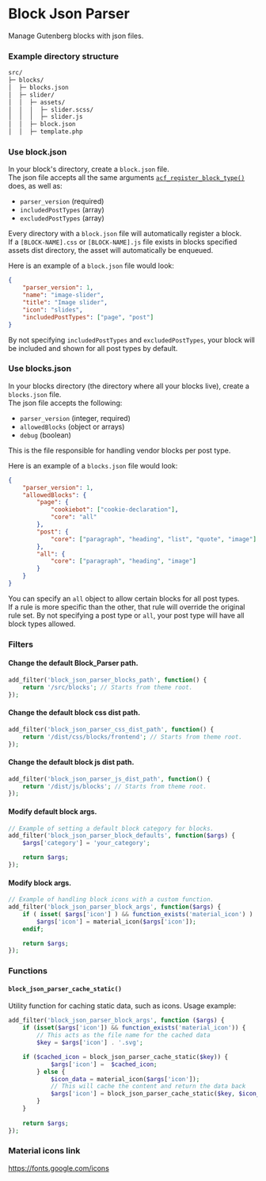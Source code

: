 # Block Json Parser

Manage Gutenberg blocks with json files.

### Example directory structure

```bash
src/
├─ blocks/
│  ├─ blocks.json
│  ├─ slider/
│  │  ├─ assets/
│  │  │  ├─ slider.scss/
│  │  │  ├─ slider.js
│  │  ├─ block.json
│  │  ├─ template.php
```

### Use block.json

In your block's directory, create a `block.json` file. \
The json file accepts all the same arguments [`acf_register_block_type()`](https://www.advancedcustomfields.com/resources/acf_register_block_type/) does, as well as:

-   `parser_version` (required)
-   `includedPostTypes` (array)
-   `excludedPostTypes` (array)

Every directory with a `block.json` file will automatically register a block. \
If a `[BLOCK-NAME].css` or `[BLOCK-NAME].js` file exists in blocks specified assets dist directory, the asset will automatically be enqueued.

Here is an example of a `block.json` file would look:

```json
{
	"parser_version": 1,
	"name": "image-slider",
	"title": "Image slider",
	"icon": "slides",
	"includedPostTypes": ["page", "post"]
}
```

By not specifying `includedPostTypes` and `excludedPostTypes`, your block will be included and shown for all post types by default.

### Use blocks.json

In your blocks directory (the directory where all your blocks live), create a `blocks.json` file. \
The json file accepts the following:

-   `parser_version` (integer, required)
-   `allowedBlocks` (object or arrays)
-   `debug` (boolean)

This is the file responsible for handling vendor blocks per post type.

Here is an example of a `blocks.json` file would look:

```json
{
	"parser_version": 1,
	"allowedBlocks": {
		"page": {
			"cookiebot": ["cookie-declaration"],
			"core": "all"
		},
		"post": {
			"core": ["paragraph", "heading", "list", "quote", "image"]
		},
		"all": {
			"core": ["paragraph", "heading", "image"]
		}
	}
}
```

You can specify an `all` object to allow certain blocks for all post types. \
If a rule is more specific than the other, that rule will override the original rule set.
By not specifying a post type or `all`, your post type will have all block types allowed.

### Filters

#### Change the default Block_Parser path.

```php
add_filter('block_json_parser_blocks_path', function() {
    return '/src/blocks'; // Starts from theme root.
});
```

#### Change the default block css dist path.

```php
add_filter('block_json_parser_css_dist_path', function() {
    return '/dist/css/blocks/frontend'; // Starts from theme root.
});
```

#### Change the default block js dist path.

```php
add_filter('block_json_parser_js_dist_path', function() {
    return '/dist/js/blocks'; // Starts from theme root.
});
```

#### Modify default block args.

```php
// Example of setting a default block category for blocks.
add_filter('block_json_parser_block_defaults', function($args) {
    $args['category'] = 'your_category';

    return $args;
});
```

#### Modify block args.

```php
// Example of handling block icons with a custom function.
add_filter('block_json_parser_block_args', function($args) {
    if ( isset( $args['icon'] ) && function_exists('material_icon') ) :
        $args['icon'] = material_icon($args['icon']);
    endif;

    return $args;
});
```

### Functions

#### `block_json_parser_cache_static()`

Utility function for caching static data, such as icons.
Usage example:

```php
add_filter('block_json_parser_block_args', function ($args) {
    if (isset($args['icon']) && function_exists('material_icon')) {
        // This acts as the file name for the cached data
        $key = $args['icon'] . '.svg';

	if ($cached_icon = block_json_parser_cache_static($key)) {
            $args['icon'] =  $cached_icon;
        } else {
            $icon_data = material_icon($args['icon']);
            // This will cache the content and return the data back
            $args['icon'] = block_json_parser_cache_static($key, $icon_data);
        }
    }
	
    return $args;
});
```

### Material icons link
https://fonts.google.com/icons
